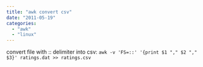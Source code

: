 ```yaml
---
title: "awk convert csv"
date: "2011-05-19"
categories: 
  - "awk"
  - "linux"
---
```


convert file with :: delimiter into csv: `awk -v 'FS=::' '{print $1 "," $2 "," $3}' ratings.dat >> ratings.csv`
